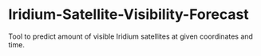 # Iridium-Satellite-Visibility-Forecast
Tool to predict amount of visible Iridium satellites at given coordinates and time.
